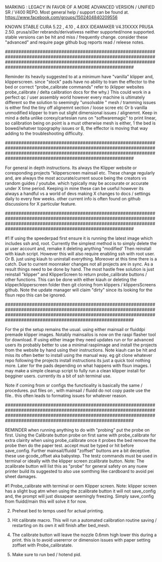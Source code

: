 MARKING : LEGACY IN FAVOR OF A MORE ADVANCED VERSION / UNIFIED SR / V400 REPO.  Most general help / support can be found at.  https://www.facebook.com/groups/1502404840209556

KNOWN STABLE CURA 5.22 , 4.10 , 4.8XX 
IDEAMAKER V4.31XXXX 
PRUSA 2.50. 
prusa/sl3er rebrands/derivativess neither supported/none supported. stable versions can be hit and miss / frequently change. consider these "advanced" and require page github bug reports read / releese notes.  

########################################################################################################################################################################################################################

Reminder its heavily suggested to at a minimum have "vanilla" klipper and, klipperscreen. since "stock" pads have no ability to tram the effector to the bed or correct "probe_calibrate commands" refer to (klipper websites probe_calibrate / delta calibration docs for the why.)   This could work in a perfect qc / user assembly world  however every machine is ultimately different so the solution to seemingly "unsolvable " mesh / tramming issues is either find the tiny off alignemnt section / loose scree etc Or b vanilla unmodified klipper to tram out slight dimensional issues / alignemnt. Keep  in mind a delta unlike corexy/cartesian runs on "softwaremagic" to print linear, so calibration being on point is a must otherwise mesh is either, 1 the bed is bowed/whatver topography issues or B, the effector is moving that way adding to the troubleshooting difficulty.   

########################################################################################################################################################################################################################

For general in depth instructions. Its always the Klipper website or coresponding projects "klipperscreen mainsail etc. These change regularly and, are always the most accurate/current souce being the creators vs random guides / youtube. which typically may be accourate or accurate under X time period.  Keeping in mine these can be useful however its always a handful vs a world of devs making X changes to docs / settings daily to every few weeks. other current info is often found on github discussions for X particular feature.  


########################################################################################################################################################################################################################

#1 If using the speederpad first ensure it is running the latest image which includes ssh and, root. Currently the simplest method is to simply delete the pi user account
and, remake it deleting anything "modified' Then reinstall with kiauh script. However this will also require enabling ssh with root user. Or B. just using kiauh to uninstall
everything. Moreover at this time there is a catch. Due to current moonraker changes not all projects are in sync. As a result things need to be done by hand. The most hastle free solution is just reinstall "klipper" and KlipperScreen to return probe_calibrate buttons / other functions. This can be done with either kiauh or deleting the klipper/klipperscreen folder then git cloning from klippers / klippersScreens github. Note the update manager will claim "dirty" since its looking for the flsun repo this can be ignored.  

########################################################################################################################################################################################################################

For the pi the setup remains the usual. using either mainsail or fluiddpi premade klipper images. Notably mainsailos is now on the raspi flasher tool for download. 
 If using either image they need updates run or for advanced users its probably better to use a minimal raspiimage and install the projects from the website by hand using their 
instructions. Note kiauh can be hit and miss its often better to install using the manual way. eg  git clone whatever repo following the projects install instructions its just a quick tool nothing more. 
Later for the pads depending on what happens with flsun images. I may make a simple cleanup script to fully run a clean klipper install for begginer users. currently its a bit of ssh terminal use.  

Note if coming from sr configs the functioality is basically the same / procedures. 
put files on , with mainsail / fluidd do not copy paste use the file.. this often leads to formating issues for whatever reason. 

########################################################################################################################################################################################################################

REMINDER when running anything to do with "probing" put the probe on first. Using the Calibrate button probe on first same with probe_calibrate 
for extra clairity when using probe_calibrate once it probes the bed remove the probe then do the paper test. accept must be typed or hit before 
save_config. Further mainsail/fluidd "zoffset" buttons are a bit deceptive. these use gcode_offset aka babystep.  The testz commands must be used in terminal or ideally with the klipper screen zcalibrate button. Note: The zcalibrate button will list this as "probe" for general safety on any nuew printer build its suggested to also use somthing like cardboard to avoid pei sheet damages. 

#1 Probe_calibrate with terminal or oem Klipper screen. Note: klipper screen has a slight bug atm when using the zcalibrate button it will not save_config and, the prompt will just dissapear seemingly freezing. Simply save_config from fluidd/main this will solve it for now. 

2. Preheat bed to temps used for actual printing. 

3. Hit calibrate macro. This will run a automated calibration routine saving / restarting on its own it will finish after bed_mesh. 

4. The calibrate button will leave the nozzle 0.6mm high lower this during a print. this is to avoid usererror or dimension issues with paper setting zoffset with Probe_calibratate. 

5. Make sure to run bed / hotend pid. 

